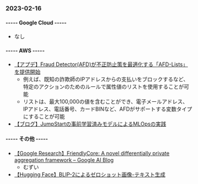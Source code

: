 ### 2023-02-16

#### ----- Google Cloud -----

- なし

#### ----- AWS -----

- [【アプデ】Fraud Detector(AFD)が不正防止策を最適化する「AFD-Lists」を提供開始](https://aws.amazon.com/jp/about-aws/whats-new/2023/02/amazon-fraud-detector-afd-lists/)
  - 例えば、既知の詐欺師のIPアドレスからの支払いをブロックするなど、特定のアクションのためのルールで属性値のリストを使用することが可能
  - リストは、最大100,000の値を含むことができ、電子メールアドレス、IPアドレス、電話番号、カードBINなど、AFDがサポートする変数タイプにすることが可能
- [【ブログ】JumpStartの事前学習済みモデルによるMLOpsの実践](https://aws.amazon.com/jp/blogs/machine-learning/implementing-mlops-practices-with-amazon-sagemaker-jumpstart-pre-trained-models/)


#### ----- その他 -----

- [【Google Research】FriendlyCore: A novel differentially private aggregation framework – Google AI Blog](https://ai.googleblog.com/2023/02/friendlycore-novel-differentially.html)
  - むずい
- [【Hugging Face】BLIP-2によるゼロショット画像-テキスト生成](https://huggingface.co/blog/blip-2)
